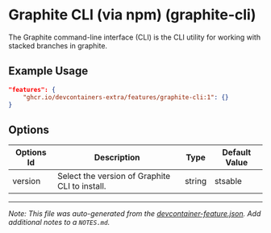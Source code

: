 
# Graphite CLI (via npm) (graphite-cli)

The Graphite command-line interface (CLI) is the CLI utility for working with stacked branches in graphite.

## Example Usage

```json
"features": {
    "ghcr.io/devcontainers-extra/features/graphite-cli:1": {}
}
```

## Options

| Options Id | Description | Type | Default Value |
|-----|-----|-----|-----|
| version | Select the version of Graphite CLI to install. | string | stsable |



---

_Note: This file was auto-generated from the [devcontainer-feature.json](devcontainer-feature.json).  Add additional notes to a `NOTES.md`._
